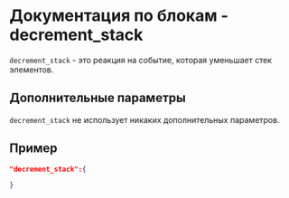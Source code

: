 # Документация по блокам - decrement_stack

`decrement_stack` - это реакция на событие, которая уменьшает стек элементов.

## Дополнительные параметры

`decrement_stack` не использует никаких дополнительных параметров.

## Пример

``` json
"decrement_stack":{

}
```
